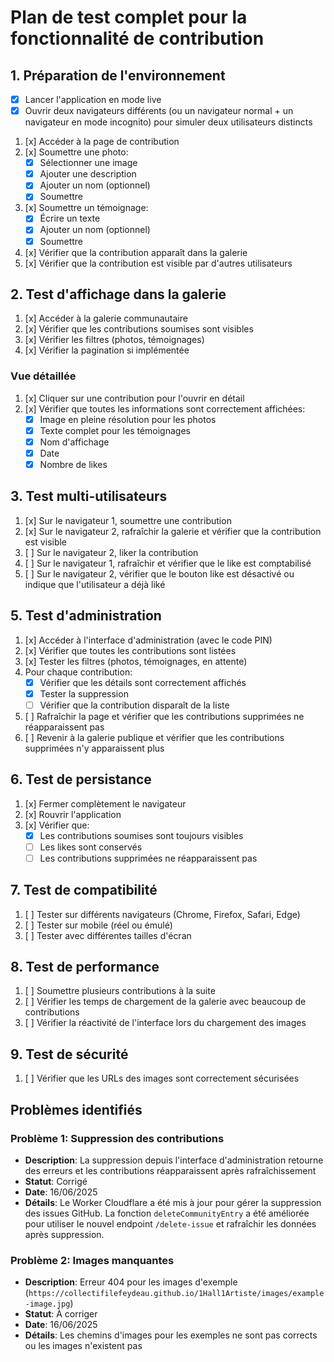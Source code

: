 # Plan de test complet pour la fonctionnalité de contribution

## 1. Préparation de l'environnement

- [x] Lancer l'application en mode live
- [x] Ouvrir deux navigateurs différents (ou un navigateur normal + un navigateur en mode incognito) pour simuler deux utilisateurs distincts
1. [x] Accéder à la page de contribution
2. [x] Soumettre une photo:
   - [x] Sélectionner une image
   - [x] Ajouter une description
   - [x] Ajouter un nom (optionnel)
   - [x] Soumettre
3. [x] Soumettre un témoignage:
   - [x] Écrire un texte
   - [x] Ajouter un nom (optionnel)
   - [x] Soumettre
4. [x] Vérifier que la contribution apparaît dans la galerie
5. [x] Vérifier que la contribution est visible par d'autres utilisateurs

## 2. Test d'affichage dans la galerie

1. [x] Accéder à la galerie communautaire
2. [x] Vérifier que les contributions soumises sont visibles
3. [x] Vérifier les filtres (photos, témoignages)
4. [x] Vérifier la pagination si implémentée

### Vue détaillée
1. [x] Cliquer sur une contribution pour l'ouvrir en détail
2. [x] Vérifier que toutes les informations sont correctement affichées:
   - [x] Image en pleine résolution pour les photos
   - [x] Texte complet pour les témoignages
   - [x] Nom d'affichage
   - [x] Date
   - [x] Nombre de likes

## 3. Test multi-utilisateurs

1. [x] Sur le navigateur 1, soumettre une contribution
2. [x] Sur le navigateur 2, rafraîchir la galerie et vérifier que la contribution est visible
3. [ ] Sur le navigateur 2, liker la contribution
4. [ ] Sur le navigateur 1, rafraîchir et vérifier que le like est comptabilisé
5. [ ] Sur le navigateur 2, vérifier que le bouton like est désactivé ou indique que l'utilisateur a déjà liké

## 5. Test d'administration

1. [x] Accéder à l'interface d'administration (avec le code PIN)
2. [x] Vérifier que toutes les contributions sont listées
3. [x] Tester les filtres (photos, témoignages, en attente)
4. Pour chaque contribution:
   - [x] Vérifier que les détails sont correctement affichés
   - [x] Tester la suppression
   - [ ] Vérifier que la contribution disparaît de la liste
5. [ ] Rafraîchir la page et vérifier que les contributions supprimées ne réapparaissent pas
6. [ ] Revenir à la galerie publique et vérifier que les contributions supprimées n'y apparaissent plus

## 6. Test de persistance

1. [x] Fermer complètement le navigateur
2. [x] Rouvrir l'application
3. [x] Vérifier que:
   - [x] Les contributions soumises sont toujours visibles
   - [ ] Les likes sont conservés
   - [ ] Les contributions supprimées ne réapparaissent pas

## 7. Test de compatibilité

1. [ ] Tester sur différents navigateurs (Chrome, Firefox, Safari, Edge)
2. [ ] Tester sur mobile (réel ou émulé)
3. [ ] Tester avec différentes tailles d'écran

## 8. Test de performance

1. [ ] Soumettre plusieurs contributions à la suite
2. [ ] Vérifier les temps de chargement de la galerie avec beaucoup de contributions
3. [ ] Vérifier la réactivité de l'interface lors du chargement des images

## 9. Test de sécurité

1. [ ] Vérifier que les URLs des images sont correctement sécurisées

## Problèmes identifiés

### Problème 1: Suppression des contributions
- **Description**: La suppression depuis l'interface d'administration retourne des erreurs et les contributions réapparaissent après rafraîchissement
- **Statut**: Corrigé
- **Date**: 16/06/2025
- **Détails**: Le Worker Cloudflare a été mis à jour pour gérer la suppression des issues GitHub. La fonction `deleteCommunityEntry` a été améliorée pour utiliser le nouvel endpoint `/delete-issue` et rafraîchir les données après suppression.

### Problème 2: Images manquantes
- **Description**: Erreur 404 pour les images d'exemple (`https://collectifilefeydeau.github.io/1Hall1Artiste/images/example-image.jpg`)
- **Statut**: À corriger
- **Date**: 16/06/2025
- **Détails**: Les chemins d'images pour les exemples ne sont pas corrects ou les images n'existent pas
